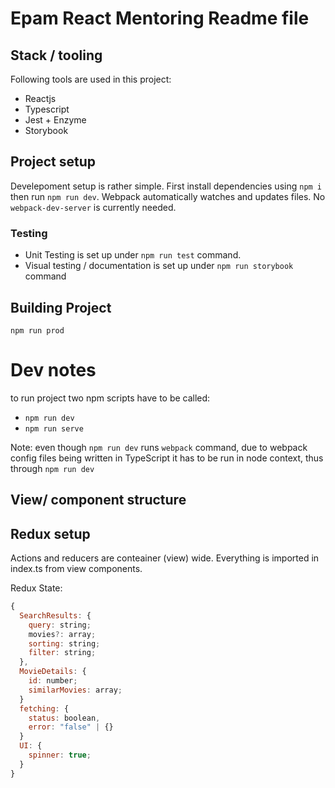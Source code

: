 # Epam React Mentoring Readme file

## Stack / tooling

Following tools are used in this project:

- Reactjs
- Typescript
- Jest + Enzyme
- Storybook

## Project setup

Develepoment setup is rather simple. First install dependencies using `npm i` then run `npm run dev`.
Webpack automatically watches and updates files. No `webpack-dev-server` is currently needed.

### Testing

- Unit Testing is set up under `npm run test` command.
- Visual testing / documentation is set up under `npm run storybook` command

## Building Project

`npm run prod`

# Dev notes

to run project two npm scripts have to be called:

- `npm run dev`
- `npm run serve`

Note: even though `npm run dev` runs `webpack` command, due to webpack config files being written in TypeScript it has to be run in node context, thus through `npm run dev`

## View/ component structure

## Redux setup

Actions and reducers are conteainer (view) wide. Everything is imported in index.ts from view components.

Redux State:

```javascript
{
  SearchResults: {
    query: string;
    movies?: array;
    sorting: string;
    filter: string;
  },
  MovieDetails: {
    id: number;
    similarMovies: array;
  }
  fetching: {
    status: boolean,
    error: "false" | {}
  }
  UI: {
    spinner: true;
  }
}
```
